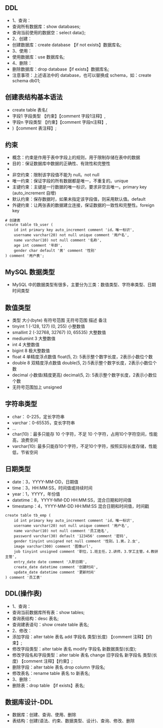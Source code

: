 ## DDL
* 1、查询：
* 查询所有数据库：show databases;
* 查询当前使用的数据空：select data();
* 2、创建：
* 创建数据库：create database 【if not exists】数据库名;
* 3、使用：
* 使用数据库：use 数据库名;
* 4、删除：
* 删除数据库：drop database【if exists】数据库名;
* 注意事项：上述语法中的 database，也可以替换成 schema，如：create schema db01;

## 创建表结构基本语法
* create table 表名(
*   字段1 字段类型 【约束】【comment 字段1注释】,
*   字段n 字段类型 【约束】【comment 字段n注释】,
* )【comment 表注释】;

## 约束
* 概念：约束是作用于表中字段上的规则，用于限制存储在表中的数据
* 目的：保证数据库中数据的正确性、有效性和完整性
*
* 非空约束：限制该字段值不能为 null。not null
* 唯一约束：保证字段的所有数据都是唯一，不重复的。unique
* 主键约束：主键是一行数据的唯一标识，要求非空且唯一。primary key (auto_increment 自增)
* 默认约束：保存数据时，如果未指定该字段值，则采用默认值。default
* 外键约束：让两张表的数据建立连接，保证数据的一致性和完整性。foreign key
```mysql
# 创建表
create table tb_user (
    id int primary key auto_increment comment 'id，唯一标识',
    username varchar(20) not null unique comment '用户名',
    name varchar(10) not null comment '名称',
    age int comment '年龄',
    gender char default '男' comment '性别'
) comment '用户表';
```

## MySQL 数据类型
* MySQL 中的数据类型有很多，主要分为三类：数值类型、字符串类型、日期时间类型

## 数值类型
* 类型          大小(byte)       有符号范围         无符号范围          描述      备注
* tinyint      1               (-128, 127)       (0, 255)        小整数值
* smallint     2               (-32768, 32767)   (0, 65535)      大整数值
* mediumint    3               大整数值
* int          4               大整数值
* bigint       8               极大整数值
* float        4               单精度浮点数值      float(5, 2): 5表示整个数字长度，2表示小数位个数
* double       8               双精度浮点数值      double(5, 2):5表示整个数字长度，2表示小数位个数
* decimal      小数值(精度更高)   decimal(5, 2): 5表示整个数字长度，2表示小数位个数
* 无符号范围加上 unsigned

## 字符串类型
* char： 0-225，定长字符串 
* varchar：0-65535，变长字符串
* ...
* char(10)：最多只能存 10 个字符，不足 10 个字符，占用10个字符空间，性能高，浪费空间
* varchar(10): 最多只能存10个字符，不足10个字符，按照实际长度存储，性能低，节省空间

## 日期类型
* date：3，YYYY-MM-DD，日期值
* time：3，HH:MM:SS，时间值或持续时间
* year：1，YYYY，年份值
* datetime：8，YYYY-MM-DD HH:MM:SS，混合日期和时间值
* timestamp：4，YYYY-MM-DD HH:MM:SS 混合日期和时间值，时间戳
```mysql
create table tb_emp (
    id int primary key auto_increment comment 'id，唯一标识',
    username varchar(20) not null unique comment '用户名',
    name varchar(10) not null comment '员工姓名',
    password varchar(30) default '123456' comment '密码',
    gender tinyint unsigned not null comment '性别，1.男，2.女',
    image varchar(300) comment '图像url',
    job tinyint unsigned comment '职位，1.班主任，2.讲师，3.学工主管，4.教研主管',
    entry_date date comment '入职日期',
    create_date datetime comment '创建时间',
    update_date datetime comment '更新时间'
) comment '员工表'
```

## DDL(操作表)
* 1、查询：
* 查询当前数据库所有表：show tables;
* 查询表结构：desc 表名;
* 查询建表语句：show create table 表名;
* 2、修改：
* 添加字段：alter table 表名 add 字段名 类型(长度) 【comment 注释】【约束】;
* 修改字段类型：alter table 表名 modify 字段名 新数据类型(长度);
* 修改字段名和字段类型：alter table 表名 change 旧字段名 新字段名 类型(长度) 【comment 注释】【约束】;
* 删除字段：alter table 表名 drop column 字段名;
* 修改表名：rename table 表名 to 新表名;
* 3、删除：
* 删除表：drop table 【if exists】表名;

## 数据库设计-DDL
* 数据库：创建、查询、使用、删除
* 表结构：创建(语法、约束、数据类型、设计)、查询、修改、删除